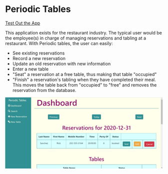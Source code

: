 # Periodic Tables

[Test Out the App](https://www.markdownguide.org)


This application exists for the restaurant industry. The typical user would be the employee(s) in charge of managing reservations and tabling at a restaurant. With Periodic tables, the user can easily: 

- See existing reservations
- Record a new reservation
- Update an old reservation with new information
- Enter a new table
- "Seat" a reservation at a free table, thus making that table "occupied"
- "Finish" a reservation's tabling when they have completed their meal. This moves the table back from "occupied" to "free" and removes the reservation from the database.

![image](./front-end/readme-screenshots/Dashboard.png)
